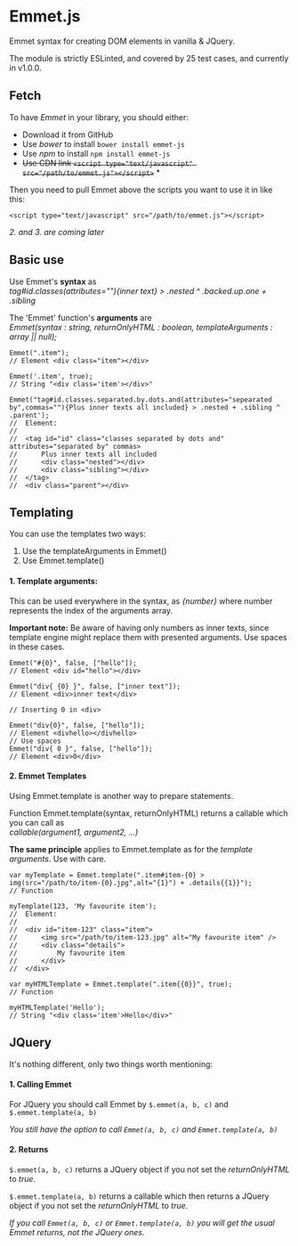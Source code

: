 # Emmet.js
Emmet syntax for creating DOM elements in vanilla &amp; JQuery.

The module is strictly ESLinted, and covered by 25 test cases, and currently in v1.0.0.

## Fetch
To have *Emmet* in your library, you should either:

- Download it from GitHub
- Use *bower* to install `bower install emmet-js`
- Use *npm* to install `npm install emmet-js`
- ~~Use CDN link `<script type="text/javascript" src="/path/to/emmet.js"></script>`~~ *

Then you need to pull Emmet above the scripts you want to use it in like this:
```
<script type="text/javascript" src="/path/to/emmet.js"></script>
```

*2. and 3. are coming later*

## Basic use
Use Emmet's **syntax** as<br>
*tag#id.classes(attributes=""){inner text} > .nested ^ .backed.up.one + .sibling*

The 'Emmet' function's **arguments** are<br>
*Emmet(syntax : string, returnOnlyHTML : boolean, templateArguments : array || null);*

```
Emmet(".item");
// Element <div class="item"></div>

Emmet('.item', true);
// String "<div class='item'></div>"

Emmet("tag#id.classes.separated.by.dots.and(attributes="sepearated by",commas=""){Plus inner texts all included} > .nested + .sibling ^ .parent');
//  Element:
//
//  <tag id="id" class="classes separated by dots and" attributes="separated by" commas>
//      Plus inner texts all included
//      <div class="nested"></div>
//      <div class="sibling"></div>
//  </tag>
//  <div class="parent"></div>

```

## Templating
You can use the templates two ways:

1. Use the templateArguments in Emmet()
2. Use Emmet.template()

#### 1. Template arguments:
This can be used everywhere in the syntax, as *{number}* where number represents the index of the arguments array.

**Important note:** Be aware of having only numbers as inner texts, since template engine might replace them with presented arguments.
Use spaces in these cases.
 
```
Emmet("#{0}", false, ["hello"]);
// Element <div id="hello"></div>

Emmet("div{ {0} }", false, ["inner text"]);
// Element <div>inner text</div>

// Inserting 0 in <div>

Emmet("div{0}", false, ["hello"]);
// Element <divhello></divhello>
// Use spaces
Emmet("div{ 0 }", false, ["hello"]);
// Element <div>0</div>

```

#### 2. Emmet Templates
Using Emmet.template is another way to prepare statements.

Function Emmet.template(syntax, returnOnlyHTML) returns a callable which you can call as<br>
*callable(argument1, argument2, ...)*

**The same principle** applies to Emmet.template as for the *template arguments*. Use with care.

```
var myTemplate = Emmet.template(".item#item-{0} > img(src="/path/to/item-{0}.jpg",alt="{1}") + .details{{1}}");
// Function

myTemplate(123, 'My favourite item');
//  Element:
//
//  <div id="item-123" class="item">
//      <img src="/path/to/item-123.jpg" alt="My favourite item" />
//      <div class="details">
//          My favourite item
//      </div>
//  </div>

var myHTMLTemplate = Emmet.template(".item{{0}}", true);
// Function

myHTMLTemplate('Hello');
// String "<div class='item'>Hello</div>"

```

## JQuery
It's nothing different, only two things worth mentioning:

#### 1. Calling Emmet
For JQuery you should call Emmet by `$.emmet(a, b, c)` and `$.emmet.template(a, b)`

*You still have the option to call `Emmet(a, b, c)` and `Emmet.template(a, b)`*

#### 2. Returns
`$.emmet(a, b, c)` returns a JQuery object if you not set the *returnOnlyHTML* to *true*.

`$.emmet.template(a, b)` returns a callable which then returns a JQuery object if you not set the *returnOnlyHTML* to *true*.

*If you call `Emmet(a, b, c)` or `Emmet.template(a, b)` you will get the usual Emmet returns, not the JQuery ones.*
